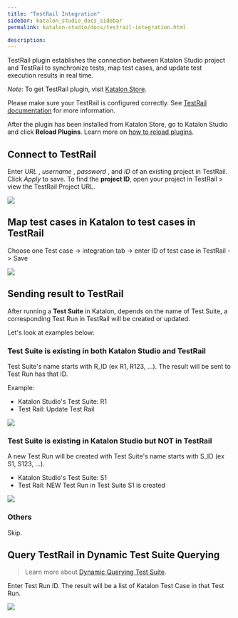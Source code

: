 ```yaml
---
title: "TestRail Integration"
sidebar: katalon_studio_docs_sidebar
permalink: katalon-studio/docs/testrail-integration.html

description:
---
```


TestRail plugin establishes the connection between Katalon Studio project and TestRail to synchronize tests, map test cases, and update test execution results in real time.

*Note*: To get TestRail plugin, visit [Katalon Store](https://store.katalon.com).

Please make sure your TestRail is configured correctly. See [TestRail documentation](http://docs.gurock.com/testrail-userguide/start) for more information.

After the plugin has been installed from Katalon Store, go to Katalon Studio and click **Reload Plugins**. Learn more on [how to reload plugins](https://docs.katalon.com/katalon-store/docs/user/access-store-in-KS.html#reload-plugins).

## Connect to TestRail

Enter *URL* , *username* , *password* , and *ID* of an existing project in TestRail. Click *Apply* to save. To find the **project ID**, open your project in TestRail > view the TestRail Project URL.

![](../../images/katalon-studio/docs/testrail-integration/1_connect.png)

## Map test cases in Katalon to test cases in TestRail

Choose one Test case -&gt; integration tab -&gt; enter ID of test case in TestRail -&gt; Save

![](../../images/katalon-studio/docs/testrail-integration/2_mapping.png)

## Sending result to TestRail

After running a **Test Suite** in Katalon, depends on the name of Test Suite, a corresponding Test Run in TestRail will be created or updated.

Let's look at examples below:

### Test Suite is existing in both Katalon Studio and TestRail

Test Suite's name starts with R_ID (ex R1, R123, ...). The result will be sent to Test Run has that ID.

Example:
* Katalon Studio's Test Suite: R1
* Test Rail: Update Test Rail

![](../../images/katalon-studio/docs/testrail-integration/3_1_sending.png)

### Test Suite is existing in Katalon Studio but NOT in TestRail

A new Test Run will be created with Test Suite's name starts with S_ID (ex S1, S123, ...).
* Katalon Studio's Test Suite: S1
* Test Rail: NEW Test Run in Test Suite S1 is created

![](../../images/katalon-studio/docs/testrail-integration/3_2_sending.png)

### Others

Skip.

## Query TestRail in Dynamic Test Suite Querying

> Learn more about [Dynamic Querying Test Suite](https://docs.katalon.com/katalon-studio/docs/dynamic-querying-test-suite.html).

Enter Test Run ID. The result will be a list of Katalon Test Case in that Test Run.

![](../../images/katalon-studio/docs/testrail-integration/4_querying.png)
